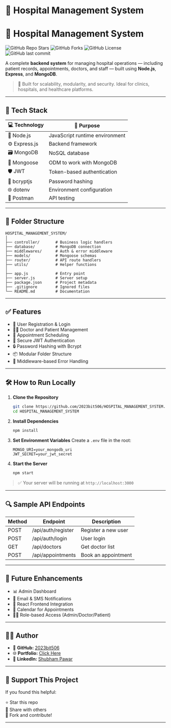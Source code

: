
# 🏥 Hospital Management System
# 🏥 Hospital Management System

![GitHub Repo Stars](https://img.shields.io/github/stars/2023bit506/HOSPITAL_MANAGEMENT_SYSTEM?style=social)
![GitHub Forks](https://img.shields.io/github/forks/2023bit506/HOSPITAL_MANAGEMENT_SYSTEM?style=social)
![GitHub License](https://img.shields.io/github/license/2023bit506/HOSPITAL_MANAGEMENT_SYSTEM)
![GitHub last commit](https://img.shields.io/github/last-commit/2023bit506/HOSPITAL_MANAGEMENT_SYSTEM)

A complete **backend system** for managing hospital operations — including patient records, appointments, doctors, and staff — built using **Node.js**, **Express**, and **MongoDB**.

> 📌 Built for scalability, modularity, and security. Ideal for clinics, hospitals, and healthcare platforms.

---

## 🚀 Tech Stack

| 💻 Technology  | 🔧 Purpose                      |
|----------------|---------------------------------|
| 🧠 Node.js      | JavaScript runtime environment |
| ⚙️ Express.js   | Backend framework              |
| 🗃️ MongoDB      | NoSQL database                 |
| 🧾 Mongoose     | ODM to work with MongoDB       |
| 🛡️ JWT          | Token-based authentication     |
| 🔐 bcryptjs     | Password hashing               |
| 🌐 dotenv       | Environment configuration      |
| 📮 Postman      | API testing                    |

---

## 📂 Folder Structure

```
HOSPITAL_MANAGEMENT_SYSTEM/
│
├── controller/       # Business logic handlers
├── database/         # MongoDB connection
├── middlewares/      # Auth & error middleware
├── models/           # Mongoose schemas
├── router/           # API route handlers
├── utils/            # Helper functions
│
├── app.js            # Entry point
├── server.js         # Server setup
├── package.json      # Project metadata
├── .gitignore        # Ignored files
└── README.md         # Documentation
```

---

## ✅ Features

- 👥 User Registration & Login  
- 🧑‍⚕️ Doctor and Patient Management  
- 📅 Appointment Scheduling  
- 🔐 Secure JWT Authentication  
- 🔒 Password Hashing with Bcrypt  
- 📦 Modular Folder Structure  
- 🧰 Middleware-based Error Handling  

---

## 🛠️ How to Run Locally

1. **Clone the Repository**
   ```bash
   git clone https://github.com/2023bit506/HOSPITAL_MANAGEMENT_SYSTEM.git
   cd HOSPITAL_MANAGEMENT_SYSTEM
   ```

2. **Install Dependencies**
   ```bash
   npm install
   ```

3. **Set Environment Variables**
   Create a `.env` file in the root:
   ```env
   MONGO_URI=your_mongodb_uri
   JWT_SECRET=your_jwt_secret
   ```

4. **Start the Server**
   ```bash
   npm start
   ```

> ✅ Your server will be running at `http://localhost:3000`

---

## 🔍 Sample API Endpoints

| Method | Endpoint              | Description           |
|--------|-----------------------|-----------------------|
| POST   | /api/auth/register    | Register a new user   |
| POST   | /api/auth/login       | User login            |
| GET    | /api/doctors          | Get doctor list       |
| POST   | /api/appointments     | Book an appointment   |

---

## 🔮 Future Enhancements

- 📊 Admin Dashboard  
- 📩 Email & SMS Notifications  
- 📱 React Frontend Integration  
- 📅 Calendar for Appointments  
- 👨‍⚕️ Role-based Access (Admin/Doctor/Patient)

---

## 🙋‍♂️ Author

- 👤 **GitHub:** [2023bit506](https://github.com/2023bit506)  
- 🌐 **Portfolio:** [Click Here](https://2023bit506.github.io/PORTFOLIO/)  
- 💬 **LinkedIn:** [Shubham Pawar](https://www.linkedin.com/in/shubhampawar08)

---

## 🌟 Support This Project

If you found this helpful:

⭐ Star this repo  
🔁 Share with others  
🍴 Fork and contribute!

---
